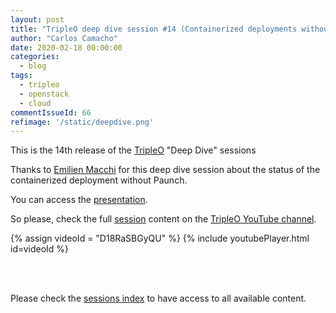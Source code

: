 ```yaml
---
layout: post
title: "TripleO deep dive session #14 (Containerized deployments without paunch)"
author: "Carlos Camacho"
date: 2020-02-18 00:00:00
categories:
  - blog
tags:
  - tripleo
  - openstack
  - cloud
commentIssueId: 66
refimage: '/static/deepdive.png'
---
```


This is the 14th release of the [TripleO](http://www.tripleo.org/)
"Deep Dive" sessions

Thanks to [Emilien Macchi](http://my1.fr/blog)
for this deep dive session about the status of the containerized deployment without Paunch.

You can access the [presentation](https://docs.google.com/presentation/d/1dndHde25r8MPSdakLp9y5ztL3d6jXmCy-JfhIc6bJbo/edit).

So please, check the full [session](https://www.youtube.com/watch?v=D18RaSBGyQU)
content on the [TripleO YouTube channel](https://www.youtube.com/channel/UCNGDxZGwUELpgaBoLvABsTA/).

{% assign videoId = "D18RaSBGyQU" %}
{% include youtubePlayer.html id=videoId %}

<br/>
<br/>

Please check the [sessions index](http://www.anstack.com/blog/2017/06/15/tripleo-deep-dive-session-index.html)
to have access to all available content.
